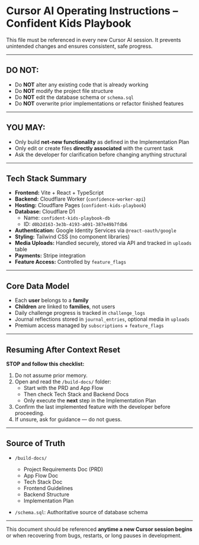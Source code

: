 
# Cursor AI Operating Instructions – Confident Kids Playbook

This file must be referenced in every new Cursor AI session. It prevents unintended changes and ensures consistent, safe progress.

---

## DO NOT:
- Do **NOT** alter any existing code that is already working
- Do **NOT** modify the project file structure
- Do **NOT** edit the database schema or `schema.sql`
- Do **NOT** overwrite prior implementations or refactor finished features

---

## YOU MAY:
- Only build **net-new functionality** as defined in the Implementation Plan
- Only edit or create files **directly associated** with the current task
- Ask the developer for clarification before changing anything structural

---

## Tech Stack Summary

- **Frontend:** Vite + React + TypeScript
- **Backend:** Cloudflare Worker (`confidence-worker-api`)
- **Hosting:** Cloudflare Pages (`confident-kids-playbook`)
- **Database:** Cloudflare D1  
  - Name: `confident-kids-playbook-db`  
  - ID: `d0b2d163-3e3b-4193-a091-387e49b7fdb6`
- **Authentication:** Google Identity Services via `@react-oauth/google`
- **Styling:** Tailwind CSS (no component libraries)
- **Media Uploads:** Handled securely, stored via API and tracked in `uploads` table
- **Payments:** Stripe integration
- **Feature Access:** Controlled by `feature_flags`

---

## Core Data Model

- Each **user** belongs to a **family**
- **Children** are linked to **families**, not users
- Daily challenge progress is tracked in `challenge_logs`
- Journal reflections stored in `journal_entries`, optional media in `uploads`
- Premium access managed by `subscriptions` + `feature_flags`

---

## Resuming After Context Reset

**STOP and follow this checklist:**

1. Do not assume prior memory.
2. Open and read the `/build-docs/` folder:
   - Start with the PRD and App Flow
   - Then check Tech Stack and Backend Docs
   - Only execute the **next** step in the Implementation Plan
3. Confirm the last implemented feature with the developer before proceeding.
4. If unsure, ask for guidance — do not guess.

---

## Source of Truth

- `/build-docs/`
  - Project Requirements Doc (PRD)
  - App Flow Doc
  - Tech Stack Doc
  - Frontend Guidelines
  - Backend Structure
  - Implementation Plan

- `/schema.sql`: Authoritative source of database schema

---

This document should be referenced **anytime a new Cursor session begins** or when recovering from bugs, restarts, or long pauses in development.
